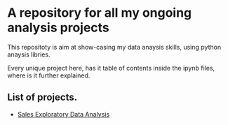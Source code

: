 # A repository for all my ongoing analysis projects
This repositoty is aim at show-casing my data anaysis skills, using python anaysis libries.

Every unique project here, has it table of contents inside the ipynb files, where is it further explained.

## List of projects. 

- [Sales Exploratory Data Analysis](https://github.com/DanielTobi0/Data_Analysis_Projects/blob/main/Sales%20Exploratory%20Data%20Analysis.ipynb)
